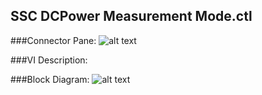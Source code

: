 ## **SSC DCPower Measurement Mode.ctl**
###Connector Pane:
![alt text](/DCPower/SSC%20DCPower/Measure/SSC%20DCPower%20Measurement%20Mode.ctlc.png "SSC DCPower Measurement Mode.ctl connector pane")

###VI Description:


###Block Diagram:
![alt text](/DCPower/SSC%20DCPower/Measure/SSC%20DCPower%20Measurement%20Mode.ctld.png "SSC DCPower Measurement Mode.ctl block diagram")
